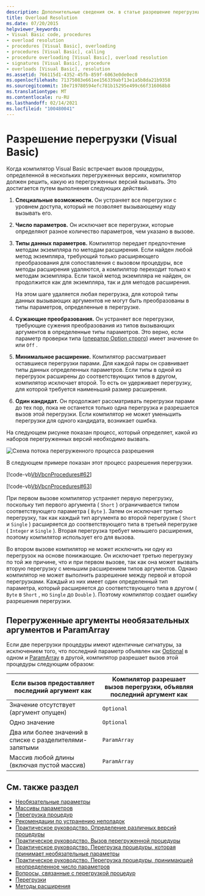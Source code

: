```yaml
---
description: Дополнительные сведения см. в статье разрешение перегрузки (Visual Basic).
title: Overload Resolution
ms.date: 07/20/2015
helpviewer_keywords:
- Visual Basic code, procedures
- overload resolution
- procedures [Visual Basic], overloading
- procedures [Visual Basic], calling
- procedure overloading [Visual Basic], overload resolution
- signatures [Visual Basic], procedure
- overloads [Visual Basic], resolution
ms.assetid: 766115d1-4352-45fb-859f-6063e0de0ec0
ms.openlocfilehash: 71375083e661ee156339abf13e1a5b8da21b9358
ms.sourcegitcommit: 10e719780594efc781b15295e499c66f316068b8
ms.translationtype: MT
ms.contentlocale: ru-RU
ms.lasthandoff: 02/14/2021
ms.locfileid: "100480041"
---
```

# <a name="overload-resolution-visual-basic"></a>Разрешение перегрузки (Visual Basic)

Когда компилятор Visual Basic встречает вызов процедуры, определенной в нескольких перегруженных версиях, компилятор должен решить, какую из перегруженных версий вызывать. Это достигается путем выполнения следующих действий.  
  
1. **Специальные возможности.** Он устраняет все перегрузки с уровнем доступа, который не позволяет вызывающему коду вызывать его.  
  
2. **Число параметров.** Он исключает все перегрузки, которые определяют разное количество параметров, чем указано в вызове.  
  
3. **Типы данных параметров.** Компилятор передает предпочтение методам экземпляра по методам расширения. Если найден любой метод экземпляра, требующий только расширяющего преобразования для сопоставления с вызовом процедуры, все методы расширения удаляются, а компилятор переходит только к методам экземпляра. Если такой метод экземпляра не найден, он продолжится как для экземпляра, так и для методов расширения.  
  
     На этом шаге удаляется любая перегрузка, для которой типы данных вызывающих аргументов не могут быть преобразованы в типы параметров, определенные в перегрузке.  
  
4. **Сужающие преобразования.** Он устраняет все перегрузки, требующие сужения преобразования из типов вызывающих аргументов в определенные типы параметров. Это верно, если параметр проверки типа ([оператор Option строго](../../../language-reference/statements/option-strict-statement.md)) имеет значение `On` или `Off` .  
  
5. **Минимальное расширение.** Компилятор рассматривает оставшиеся перегрузки парами. Для каждой пары он сравнивает типы данных определенных параметров. Если типы в одной из перегрузок расширены до соответствующих типов в другом, компилятор исключает второй. То есть он удерживает перегрузку, для которой требуется наименьший размер расширения.  
  
6. **Один кандидат.** Он продолжает рассматривать перегрузки парами до тех пор, пока не останется только одна перегрузка и разрешается вызов этой перегрузки. Если компилятор не может уменьшить перегрузки для одного кандидата, возникает ошибка.  
  
 На следующем рисунке показан процесс, который определяет, какой из наборов перегруженных версий необходимо вызвать.  
  
 ![Схема потока перегруженного процесса разрешения](./media/overload-resolution/determine-overloaded-version.gif "Разрешение между перегруженными версиями")
  
 В следующем примере показан этот процесс разрешения перегрузки.  
  
 [!code-vb[VbVbcnProcedures#62](~/samples/snippets/visualbasic/VS_Snippets_VBCSharp/VbVbcnProcedures/VB/Class1.vb#62)]  
  
 [!code-vb[VbVbcnProcedures#63](~/samples/snippets/visualbasic/VS_Snippets_VBCSharp/VbVbcnProcedures/VB/Class1.vb#63)]  
  
 При первом вызове компилятор устраняет первую перегрузку, поскольку тип первого аргумента ( `Short` ) ограничивается типом соответствующего параметра ( `Byte` ). Затем он исключает третью перегрузку, так как каждый тип аргумента во второй перегрузке ( `Short` и `Single` ) расширяется до соответствующего типа в третьей перегрузке ( `Integer` и `Single` ). Вторая перегрузка требует меньшего расширения, поэтому компилятор использует его для вызова.  
  
 Во втором вызове компилятор не может исключить ни одну из перегрузок на основе понижающие. Он исключает третью перегрузку по той же причине, что и при первом вызове, так как она может вызвать вторую перегрузку с меньшим расширением типов аргументов. Однако компилятор не может выполнить разрешение между первой и второй перегрузками. Каждый из них имеет один определенный тип параметра, который расширяется до соответствующего типа в другом ( `Byte` в `Short` , но `Single` до `Double` ). Поэтому компилятор создает ошибку разрешения перегрузки.  
  
## <a name="overloaded-optional-and-paramarray-arguments"></a>Перегруженные аргументы необязательных аргументов и ParamArray  

 Если две перегрузки процедуры имеют идентичные сигнатуры, за исключением того, что последний параметр объявлен как [Optional](../../../language-reference/modifiers/optional.md) в одном и [ParamArray](../../../language-reference/modifiers/paramarray.md) в другой, компилятор разрешает вызов этой процедуры следующим образом:  
  
|Если вызов предоставляет последний аргумент как|Компилятор разрешает вызов перегрузки, объявляя последний аргумент как|  
|---|---|  
|Значение отсутствует (аргумент опущен)|`Optional`|  
|Одно значение|`Optional`|  
|Два или более значений в списке с разделителями-запятыми|`ParamArray`|  
|Массив любой длины (включая пустой массив)|`ParamArray`|  
  
## <a name="see-also"></a>См. также раздел

- [Необязательные параметры](./optional-parameters.md)
- [Массивы параметров](./parameter-arrays.md)
- [Перегрузка процедур](./procedure-overloading.md)
- [Рекомендации по устранению неполадок](./troubleshooting-procedures.md)
- [Практическое руководство. Определение различных версий процедуры](./how-to-define-multiple-versions-of-a-procedure.md)
- [Практическое руководство. Вызов перегруженной процедуры](./how-to-call-an-overloaded-procedure.md)
- [Практическое руководство. Перегрузка процедуры, которая принимает необязательные параметры](./how-to-overload-a-procedure-that-takes-optional-parameters.md)
- [Практическое руководство. Перегрузка процедуры, принимающей неопределенное число параметров](./how-to-overload-a-procedure-that-takes-an-indefinite-number-of-parameters.md)
- [Вопросы, связанные с перегрузкой процедур](./considerations-in-overloading-procedures.md)
- [Перегрузки](../../../language-reference/modifiers/overloads.md)
- [Методы расширения](./extension-methods.md)
